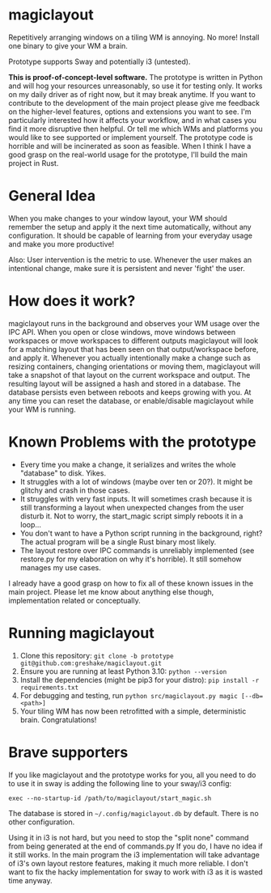 # magiclayout
Repetitively arranging windows on a tiling WM is annoying. No more! Install one binary to give your WM a brain. 

Prototype supports Sway and potentially i3 (untested).

**This is proof-of-concept-level software.**
The prototype is written in Python and will hog your resources unreasonably, so use it for testing only. It works on my daily driver as of right now, but it may break anytime. If you want to contribute to the development of the main project please give me feedback on the higher-level features, options and extensions you want to see. I'm particularly interested how it affects your workflow, and in what cases you find it more disruptive then helpful. Or tell me which WMs and platforms you would like to see supported or implement yourself. The prototype code is horrible and will be incinerated as soon as feasible. When I think I have a good grasp on the real-world usage for the prototype, I'll build the main project in Rust.


# General Idea
When you make changes to your window layout, your WM should remember the setup and apply it the next time automatically, without any configuration. It should be capable of learning from your everyday usage and make you more productive!

Also: User intervention is the metric to use. Whenever the user makes an intentional change, make sure it is persistent and never 'fight' the user.

# How does it work?
magiclayout runs in the background and observes your WM usage over the IPC API. When you open or close windows, move windows between workspaces or move workspaces to different outputs magiclayout will look for a matching layout that has been seen on that output/workspace before, and apply it. Whenever you actually intentionally make a change such as resizing containers, changing orientations or moving them, magiclayout will take a snapshot of that layout on the current workspace and output. The resulting layout will be assigned a hash and stored in a database.
The database persists even between reboots and keeps growing with you. At any time you can reset the database, or enable/disable magiclayout while your WM is running.

# Known Problems with the prototype
- Every time you make a change, it serializes and writes the whole "database" to disk. Yikes. 
- It struggles with a lot of windows (maybe over ten or 20?). It might be glitchy and crash in those cases.
- It struggles with very fast inputs. It will sometimes crash because it is still transforming a layout when unexpected changes from the user disturb it. Not to worry, the start_magic script simply reboots it in a loop...
- You don't want to have a Python script running in the background, right? The actual program will be a single Rust binary most likely.
- The layout restore over IPC commands is unreliably implemented (see restore.py for my elaboration on why it's horrible). It still somehow manages my use cases.

I already have a good grasp on how to fix all of these known issues in the main project. Please let me know about anything else though, implementation related or conceptually.

# Running magiclayout
1. Clone this repository: `git clone -b prototype git@github.com:greshake/magiclayout.git`
2. Ensure you are running at least Python 3.10: `python --version`
3. Install the dependencies (might be pip3 for your distro): `pip install -r requirements.txt`
4. For debugging and testing, run `python src/magiclayout.py magic [--db=<path>]`
5. Your tiling WM has now been retrofitted with a simple, deterministic brain. Congratulations!

# Brave supporters
If you like magiclayout and the prototype works for you, 
all you need to do to use it in sway is adding the following line to 
your sway/i3 config:
```
exec --no-startup-id /path/to/magiclayout/start_magic.sh
```
The database is stored in `~/.config/magiclayout.db` by default. There is no other configuration.

Using it in i3 is not hard, but you need to stop the "split none" command from being generated at the end of commands.py
If you do, I have no idea if it still works. In the main program the i3 implementation will take advantage of i3's own 
layout restore features, making it much more reliable. I don't want to fix the hacky 
implementation for sway to work with i3 as it is wasted time anyway.
